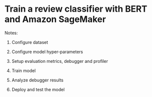 # Train a review classifier with BERT and Amazon SageMaker

Notes:

1. Configure dataset

2. Configure model hyper-parameters

3. Setup evaluation metrics, debugger and profiler

4. Train model

5. Analyze debugger results

6. Deploy and test the model
